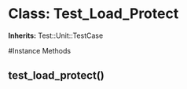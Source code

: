 # Class: Test_Load_Protect
**Inherits:** Test::Unit::TestCase
    




#Instance Methods
## test_load_protect() [](#method-i-test_load_protect)


